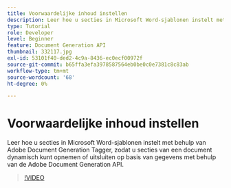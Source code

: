 ```yaml
---
title: Voorwaardelijke inhoud instellen
description: Leer hoe u secties in Microsoft Word-sjablonen instelt met behulp van Adobe Document Generation Tagger, zodat u secties van een document dynamisch kunt opnemen of uitsluiten op basis van gegevens met behulp van de API voor het genereren van Adobe-documenten
type: Tutorial
role: Developer
level: Beginner
feature: Document Generation API
thumbnail: 332117.jpg
exl-id: 53101f40-ded2-4c9a-8436-ec0ecf00972f
source-git-commit: b65ffa3efa3978587564eb0be0c0e7381c8c83ab
workflow-type: tm+mt
source-wordcount: '68'
ht-degree: 0%

---
```


# Voorwaardelijke inhoud instellen

Leer hoe u secties in Microsoft Word-sjablonen instelt met behulp van Adobe Document Generation Tagger, zodat u secties van een document dynamisch kunt opnemen of uitsluiten op basis van gegevens met behulp van de Adobe Document Generation API.

>[!VIDEO](https://video.tv.adobe.com/v/332117?hidetitle=true)
